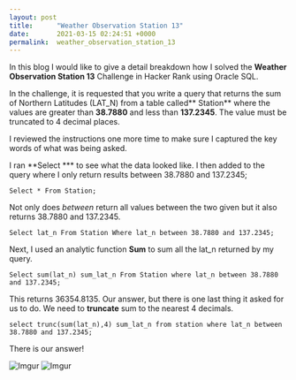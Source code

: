 ```yaml
---
layout: post
title:      "Weather Observation Station 13"
date:       2021-03-15 02:24:51 +0000
permalink:  weather_observation_station_13
---
```



In this blog I would like to give a detail breakdown how I solved the **Weather Observation Station 13** Challenge in Hacker Rank using Oracle SQL.

In the challenge, it is requested that you write a query that returns the sum of Northern Latitudes (LAT_N) from a table called** Station** where the values are greater than **38.7880** and less than **137.2345**. The value must be truncated to 4 decimal places.

I reviewed the instructions one more time to make sure I captured the key words of what was being asked. 

I ran **Select  *** to see what the data looked like.  I then added to the query where I only return results between 38.7880 and 137.2345;

`Select * From Station;`

Not only does *between* return all values between the two given but it also returns 38.7880 and 137.2345. 

`Select lat_n From Station Where lat_n between 38.7880 and 137.2345;`

Next, I used an analytic function **Sum** to sum all the lat_n returned by my query.

`Select sum(lat_n) sum_lat_n From Station where lat_n between 38.7880 and 137.2345;`

This returns 36354.8135. Our answer, but there is one last thing it asked for us to do. We need to **truncate** sum to the nearest 4 decimals.

`select trunc(sum(lat_n),4) sum_lat_n from station where lat_n between 38.7880 and 137.2345;`

There is our answer!

![Imgur](https://i.imgur.com/M8UmzS1.png)
![Imgur](https://i.imgur.com/oJ4OsOb.png)


